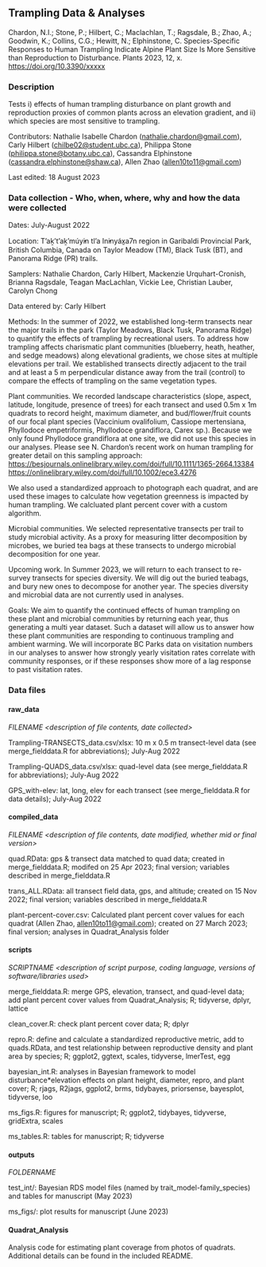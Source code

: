## Trampling Data & Analyses

Chardon, N.I.; Stone, P.; Hilbert, C.; Maclachlan, T.; Ragsdale, B.; Zhao, A.; Goodwin, K.; Collins, C.G.; Hewitt, N.; Elphinstone, C. Species-Specific Responses to Human Trampling Indicate Alpine Plant Size Is More Sensitive than Reproduction to Disturbance. Plants 2023, 12, x. https://doi.org/10.3390/xxxxx

### Description

Tests i) effects of human trampling disturbance on plant growth and reproduction proxies of common plants across an elevation gradient, and ii) which species are most sensitive to trampling.

Contributors: Nathalie Isabelle Chardon (nathalie.chardon@gmail.com), Carly Hilbert (chilbe02@student.ubc.ca), Philippa Stone (philippa.stone@botany.ubc.ca), Cassandra Elphinstone (cassandra.elphinstone@shaw.ca), Allen Zhao (allen10to11@gmail.com)

Last edited: 18 August 2023

### Data collection - Who, when, where, why and how the data were collected

Dates: July-August 2022

Location: T’aḵ’t’aḵ’múy̓in tl’a In̓inyáx̱a7n region in Garibaldi Provincial Park, British Columbia, Canada on Taylor Meadow (TM), Black Tusk (BT), and Panorama Ridge (PR) trails.

Samplers: Nathalie Chardon, Carly Hilbert, Mackenzie Urquhart-Cronish, Brianna Ragsdale, Teagan MacLachlan, Vickie Lee, Christian Lauber, Carolyn Chong

Data entered by: Carly Hilbert

Methods: In the summer of 2022, we established long-term transects near the major trails in the park (Taylor Meadows, Black Tusk, Panorama Ridge) to quantify the effects of trampling by recreational users. To address how trampling affects charismatic plant communities (blueberry, heath, heather, and sedge meadows) along elevational gradients, we chose sites at multiple elevations per trail. We established transects directly adjacent to the trail and at least a 5 m perpendicular distance away from the trail (control) to compare the effects of trampling on the same vegetation types. 

Plant communities. We recorded landscape characteristics (slope, aspect, latitude, longitude, presence of trees) for each transect and used 0.5m x 1m quadrats to record height, maximum diameter, and bud/flower/fruit counts of our focal plant species (Vaccinium ovalifolium, Cassiope mertensiana, Phyllodoce empetriformis, Phyllodoce grandiflora, Carex sp.). Because we only found Phyllodoce grandiflora at one site, we did not use this species in our analyses. Please see N. Chardon’s recent work on human trampling for greater detail on this sampling approach: 
https://besjournals.onlinelibrary.wiley.com/doi/full/10.1111/1365-2664.13384
https://onlinelibrary.wiley.com/doi/full/10.1002/ece3.4276

We also used a standardized approach to photograph each quadrat, and are used these images to calculate how vegetation greenness is impacted by human trampling. We calcluated plant percent cover with a custom algorithm. 

Microbial communities. We selected representative transects per trail to study microbial activity. As a proxy for measuring litter decomposition by microbes, we buried tea bags at these transects to undergo microbial decomposition for one year.

Upcoming work. In Summer 2023, we will return to each transect to re-survey transects for species diversity. We will dig out the buried teabags, and bury new ones to decompose for another year. The species diversity and microbial data are not currently used in analyses.

Goals: We aim to quantify the continued effects of human trampling on these plant and microbial communities by returning each year, thus generating a multi year dataset. Such a dataset will allow us to answer how these plant communities are responding to continuous trampling and ambient warming. We will incorporate BC Parks data on visitation numbers in our analyses to answer how strongly yearly visitation rates correlate with community responses, or if these responses show more of a lag response to past visitation rates. 

### Data files

#### raw_data
_FILENAME <description of file contents, date collected>_

Trampling-TRANSECTS_data.csv/xlsx: 10 m x 0.5 m transect-level data (see merge_fielddata.R for abbreviations); July-Aug 2022

Trampling-QUADS_data.csv/xlsx: quad-level data (see merge_fielddata.R for abbreviations); July-Aug 2022

GPS_with-elev: lat, long, elev for each transect (see merge_fielddata.R for data details); July-Aug 2022

#### compiled_data
_FILENAME <description of file contents, date modified, whether mid or final version>_

quad.RData: gps & transect data matched to quad data; created in merge_fielddata.R; modifed on 25 Apr 2023; final version; variables described in merge_fielddata.R 

trans_ALL.RData: all transect field data, gps, and altitude; created on 15 Nov 2022; final version; variables described in merge_fielddata.R 

plant-percent-cover.csv: Calculated plant percent cover values for each quadrat (Allen Zhao, allen10to11@gmail.com); created on 27 March 2023; final version; analyses in Quadrat_Analysis folder

#### scripts
_SCRIPTNAME <description of script purpose, coding language, versions of software/libraries used>_

merge_fielddata.R: merge GPS, elevation, transect, and quad-level data; add plant percent cover values from Quadrat_Analysis; R; tidyverse, dplyr, lattice

clean_cover.R: check plant percent cover data; R; dplyr

repro.R: define and calculate a standardized reproductive metric, add to quads.RData, and test relationship between reproductive density and plant area by species; R; ggplot2, ggtext, scales, tidyverse, lmerTest, egg

bayesian_int.R: analyses in Bayesian framework to model disturbance*elevation effects on plant height, diameter, repro, and plant cover; R; rjags, R2jags, ggplot2, brms, tidybayes, priorsense, bayesplot, tidyverse, loo

ms_figs.R: figures for manuscript; R; ggplot2, tidybayes, tidyverse, gridExtra, scales

ms_tables.R: tables for manuscript; R; tidyverse

#### outputs
_FOLDERNAME <description of contents>_

test_int/: Bayesian RDS model files (named by trait_model-family_species) and tables for manuscript (May 2023)

ms_figs/: plot results for manuscript (June 2023)


#### Quadrat_Analysis

Analysis code for estimating plant coverage from photos of quadrats. Additional details can be found in the included README.
